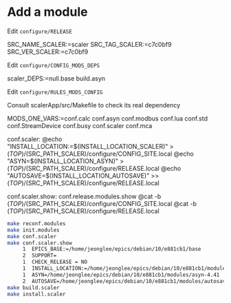 # Add a module

Edit `configure/RELEASE`

SRC_NAME_SCALER:=scaler
SRC_TAG_SCALER:=c7c0bf9
SRC_VER_SCALER:=c7c0bf9


Edit `configure/CONFIG_MODS_DEPS`

scaler_DEPS:=null.base build.asyn


Edit `configure/RULES_MODS_CONFIG`

Consult scalerApp/src/Makefile to check its real dependency

MODS_ONE_VARS:=conf.calc conf.asyn conf.modbus conf.lua conf.std conf.StreamDevice conf.busy conf.scaler conf.mca

conf.scaler:
	@echo "INSTALL_LOCATION:=$(INSTALL_LOCATION_SCALER)"  > $(TOP)/$(SRC_PATH_SCALER)/configure/CONFIG_SITE.local
	@echo "ASYN=$(INSTALL_LOCATION_ASYN)"               > $(TOP)/$(SRC_PATH_SCALER)/configure/RELEASE.local
	@echo "AUTOSAVE=$(INSTALL_LOCATION_AUTOSAVE)"      >> $(TOP)/$(SRC_PATH_SCALER)/configure/RELEASE.local

conf.scaler.show: conf.release.modules.show
	@cat -b $(TOP)/$(SRC_PATH_SCALER)/configure/CONFIG_SITE.local
	@cat -b $(TOP)/$(SRC_PATH_SCALER)/configure/RELEASE.local



```bash
make reconf.modules
make init.modules
make conf.scaler
make conf.scaler.show
     1	EPICS_BASE:=/home/jeonglee/epics/debian/10/e881cb1/base
     2	SUPPORT=
     1	CHECK_RELEASE = NO
     1	INSTALL_LOCATION:=/home/jeonglee/epics/debian/10/e881cb1/modules/scaler-c7c0bf9
     1	ASYN=/home/jeonglee/epics/debian/10/e881cb1/modules/asyn-4.41
     2	AUTOSAVE=/home/jeonglee/epics/debian/10/e881cb1/modules/autosave-5.10.2
make build.scaler
make install.scaler
```
